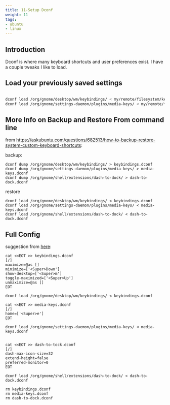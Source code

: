 ```yaml
---
title: 11-Setup Dconf
weight: 11
tags:
- ubuntu
- linux
---
```


## Introduction

Dconf is where many keyboard shortcuts and user preferences exist.  I have a couple tweaks I like to load.

## Load your previously saved settings

```bash

dconf load /org/gnome/desktop/wm/keybindings/ < my/remote/filesystem/keybindings.dconf
dconf load /org/gnome/settings-daemon/plugins/media-keys/ < my/remote/filesystem/media-keys.dconf
```

## More Info on Backup and Restore From command line

from <https://askubuntu.com/questions/682513/how-to-backup-restore-system-custom-keyboard-shortcuts>:

backup:
```
dconf dump /org/gnome/desktop/wm/keybindings/ > keybindings.dconf
dconf dump /org/gnome/settings-daemon/plugins/media-keys/ > media-keys.dconf
dconf dump /org/gnome/shell/extensions/dash-to-dock/ > dash-to-dock.dconf
```

restore

```
dconf load /org/gnome/desktop/wm/keybindings/ < keybindings.dconf
dconf load /org/gnome/settings-daemon/plugins/media-keys/ < media-keys.dconf
dconf load /org/gnome/shell/extensions/dash-to-dock/ < dash-to-dock.dconf
```


## Full Config

suggestion from [here](https://unix.stackexchange.com/questions/77277/how-to-append-multiple-lines-to-a-file):

```
cat <<EOT >> keybindings.dconf
[/]
maximize=@as []
minimize=['<Super>Down']
show-desktop=['<Super>m']
toggle-maximized=['<Super>Up']
unmaximize=@as []
EOT

dconf load /org/gnome/desktop/wm/keybindings/ < keybindings.dconf

cat <<EOT >> media-keys.dconf
[/]
home=['<Super>e']
EOT

dconf load /org/gnome/settings-daemon/plugins/media-keys/ < media-keys.dconf


cat <<EOT >> dash-to-tock.dconf
[/]
dash-max-icon-size=32
extend-height=false
preferred-monitor=0
EOT

dconf load /org/gnome/shell/extensions/dash-to-dock/ < dash-to-dock.dconf

rm keybindings.dconf
rm media-keys.dconf
rm dash-to-dock.dconf
```


